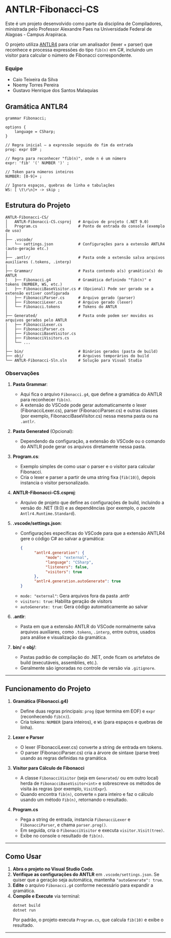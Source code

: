 # ANTLR-Fibonacci-CS

Este é um projeto desenvolvido como parte da disciplina de Compiladores, ministrada pelo Professor Alexandre Paes na Universidade Federal de Alagoas - Campus Arapiraca.

O projeto utiliza [ANTLR4](https://www.antlr.org/) para criar um analisador (lexer + parser) que reconhece e processa expressões do tipo `fib(n)` em C#, incluindo um visitor para calcular o número de Fibonacci correspondente.

### Equipe
- Caio Teixeira da Silva
- Noemy Torres Pereira
- Gustavo Henrique dos Santos Malaquias

## Gramática ANTLR4

```antlr
grammar Fibonacci;

options {
    language = CSharp;
}

// Regra inicial – a expressão seguida do fim da entrada
prog: expr EOF ;

// Regra para reconhecer "fib(n)", onde n é um número
expr: 'fib' '(' NUMBER ')' ;

// Token para números inteiros
NUMBER: [0-9]+ ;

// Ignora espaços, quebras de linha e tabulações
WS: [ \t\r\n]+ -> skip ;
```

## Estrutura do Projeto

```
ANTLR-Fibonacci-CS/
│   ANTLR-Fibonacci-CS.csproj   # Arquivo de projeto (.NET 9.0)
│   Program.cs                  # Ponto de entrada do console (exemplo de uso)
│
├── .vscode/
│   └── settings.json           # Configurações para a extensão ANTLR4 (auto-geração etc.)
│
├── .antlr/                     # Pasta onde a extensão salva arquivos auxiliares (.tokens, .interp)
│
├── Grammar/                    # Pasta contendo a(s) gramática(s) do ANTLR
│   ├── Fibonacci.g4            # Gramática definindo "fib(n)" e tokens (NUMBER, WS, etc.)
│   ├── FibonacciBaseVisitor.cs # (Opcional) Pode ser gerado se a extensão estiver configurada
│   ├── FibonacciParser.cs      # Arquivo gerado (parser)
│   ├── FibonacciLexer.cs       # Arquivo gerado (lexer)
│   └── Fibonacci.tokens        # Tokens do ANTLR
│
├── Generated/                  # Pasta onde podem ser movidos os arquivos gerados pelo ANTLR
│   ├── FibonacciLexer.cs
│   ├── FibonacciParser.cs
│   ├── FibonacciBaseVisitor.cs
│   ├── FibonacciVisitors.cs
│   └── ...
│
├── bin/                        # Binários gerados (pasta de build)
├── obj/                        # Arquivos temporários do build
└── ANTLR-Fibonacci-Sln.sln     # Solução para Visual Studio
```

### Observações

1. **Pasta Grammar**:  
   - Aqui fica o arquivo `Fibonacci.g4`, que define a gramática do ANTLR para reconhecer `fib(n)`.  
   - A extensão do VSCode pode gerar automaticamente o lexer (FibonacciLexer.cs), parser (FibonacciParser.cs) e outras classes (por exemplo, FibonacciBaseVisitor.cs) nessa mesma pasta ou na `.antlr`.

2. **Pasta Generated** (Opcional):  
   - Dependendo da configuração, a extensão do VSCode ou o comando do ANTLR pode gerar os arquivos diretamente nessa pasta.

3. **Program.cs**:  
   - Exemplo simples de como usar o parser e o visitor para calcular Fibonacci.  
   - Cria o lexer e parser a partir de uma string fixa (`fib(10)`), depois instancia o visitor personalizado.

4. **ANTLR-Fibonacci-CS.csproj**:  
   - Arquivo de projeto que define as configurações de build, incluindo a versão do .NET (9.0) e as dependências (por exemplo, o pacote `Antlr4.Runtime.Standard`).

5. **.vscode/settings.json**:  
    - Configurações específicas do VSCode para que a extensão ANTLR4 gere o código C# ao salvar a gramática:
      ```json
      {
            "antlr4.generation": {
                 "mode": "external",
                 "language": "CSharp",
                 "listeners": false,
                 "visitors": true
            },
            "antlr4.generation.autoGenerate": true
      }
      ```
    - `mode: "external"`: Gera arquivos fora da pasta .antlr
    - `visitors: true`: Habilita geração de visitors
    - `autoGenerate: true`: Gera código automaticamente ao salvar

6. **.antlr**:  
   - Pasta em que a extensão ANTLR do VSCode normalmente salva arquivos auxiliares, como `.tokens`, `.interp`, entre outros, usados para análise e visualização da gramática.

7. **bin/** e **obj/**:  
   - Pastas padrão de compilação do .NET, onde ficam os artefatos de build (executáveis, assemblies, etc.).  
   - Geralmente são ignoradas no controle de versão via `.gitignore`.

---

## Funcionamento do Projeto

1. **Gramática (Fibonacci.g4)**  
   - Define duas regras principais: `prog` (que termina em EOF) e `expr` (reconhecendo `fib(n)`).  
   - Cria tokens: `NUMBER` (para inteiros), e `WS` (para espaços e quebras de linha).  

2. **Lexer e Parser**  
   - O lexer (FibonacciLexer.cs) converte a string de entrada em tokens.  
   - O parser (FibonacciParser.cs) cria a árvore de sintaxe (parse tree) usando as regras definidas na gramática.

3. **Visitor para Cálculo de Fibonacci**  
   - A classe `FibonacciVisitor` (seja em `Generated/` ou em outro local) herda de `FibonacciBaseVisitor<int>` e sobrescreve os métodos de visita às regras (por exemplo, `VisitExpr`).  
   - Quando encontra `fib(n)`, converte `n` para inteiro e faz o cálculo usando um método `Fib(n)`, retornando o resultado.

4. **Program.cs**  
   - Pega a string de entrada, instancia `FibonacciLexer` e `FibonacciParser`, e chama `parser.prog()`.  
   - Em seguida, cria o `FibonacciVisitor` e executa `visitor.Visit(tree)`.  
   - Exibe no console o resultado de `fib(n)`.

---

## Como Usar

1. **Abra o projeto no Visual Studio Code**.  
2. **Verifique as configurações do ANTLR** em `.vscode/settings.json`. Se quiser que a geração seja automática, mantenha `"autoGenerate": true`.  
3. **Edite** o arquivo `Fibonacci.g4` conforme necessário para expandir a gramática.  
4. **Compile e Execute** via terminal:
   ```bash
   dotnet build
   dotnet run
   ```
   Por padrão, o projeto executa `Program.cs`, que calcula `fib(10)` e exibe o resultado.

---